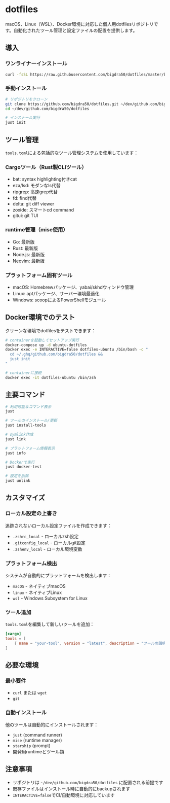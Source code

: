 # dotfiles

macOS、Linux（WSL）、Docker環境に対応した個人用dotfilesリポジトリです。自動化されたツール管理と設定ファイルの配置を提供します。

## 導入

### ワンライナーインストール
```bash
curl -fsSL https://raw.githubusercontent.com/bigdra50/dotfiles/master/bootstrap | bash
```

### 手動インストール
```bash
# リポジトリをクローン
git clone https://github.com/bigdra50/dotfiles.git ~/dev/github.com/bigdra50/dotfiles
cd ~/dev/github.com/bigdra50/dotfiles

# インストール実行
just init
```

## ツール管理

`tools.toml`による包括的なツール管理システムを使用しています：

### Cargoツール（Rust製CLIツール）
- bat: syntax highlighting付きcat
- eza/lsd: モダンなls代替
- ripgrep: 高速grep代替
- fd: find代替
- delta: git diff viewer
- zoxide: スマートcd command
- gitui: git TUI

### runtime管理（mise使用）
- Go: 最新版
- Rust: 最新版  
- Node.js: 最新版
- Neovim: 最新版

### プラットフォーム固有ツール
- macOS: Homebrewパッケージ、yabai/skhdウィンドウ管理
- Linux: aptパッケージ、サーバー環境最適化
- Windows: scoopによるPowerShellモジュール

## Docker環境でのテスト

クリーンな環境でdotfilesをテストできます：

```bash
# containerを起動してセットアップ実行
docker-compose up -d ubuntu-dotfiles
docker exec -e INTERACTIVE=false dotfiles-ubuntu /bin/bash -c "
  cd ~/.ghq/github.com/bigdra50/dotfiles && 
  just init
"

# containerに接続
docker exec -it dotfiles-ubuntu /bin/zsh
```

## 主要コマンド

```bash
# 利用可能なコマンド表示
just

# ツールのインストール/更新
just install-tools

# symlink作成
just link

# プラットフォーム情報表示
just info

# Dockerで実行
just docker-test

# 設定を削除
just unlink
```

## カスタマイズ

### ローカル設定の上書き
追跡されないローカル設定ファイルを作成できます：
- `.zshrc_local` - ローカルzsh設定
- `.gitconfig_local` - ローカルgit設定
- `.zshenv_local` - ローカル環境変数

### プラットフォーム検出
システムが自動的にプラットフォームを検出します：
- `macOS` - ネイティブmacOS
- `linux` - ネイティブLinux
- `wsl` - Windows Subsystem for Linux

### ツール追加
`tools.toml`を編集して新しいツールを追加：
```toml
[cargo]
tools = [
    { name = "your-tool", version = "latest", description = "ツールの説明" }
]
```

## 必要な環境

### 最小要件
- `curl` または `wget`
- `git`

### 自動インストール
他のツールは自動的にインストールされます：
- `just` (command runner)
- `mise` (runtime manager) 
- `starship` (prompt)
- 開発用runtimeとツール類

## 注意事項

- リポジトリは `~/dev/github.com/bigdra50/dotfiles` に配置される前提です
- 既存ファイルはインストール時に自動的にbackupされます
- `INTERACTIVE=false`でCI/自動環境に対応しています